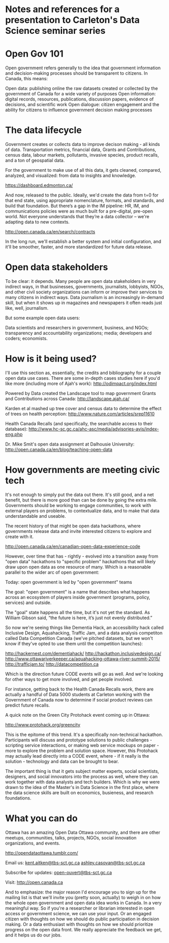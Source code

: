 Notes and references for a presentation to Carleton's Data Science seminar series
===============

Open Gov 101
===============
Open government refers generally to the idea that government information and decision-making processes should be transparent to citizens. In Canada, this means:

Open data: publishing online the raw datasets created or collected by the government of Canada for a wide variety of purposes
Open information: digital records, resources, publications, discussion papers, evidence of decisions, and scientific work
Open dialogue: citizen engagement and the ability for citizens to influence government decision making processes

The data lifecycle
===============
Government creates or collects data to improve decison making - all kinds of data. Transportation metrics, financial data, Grants and Contributions, census data, labour markets, pollutants, invasive species, product recalls, and a ton of geospatial data.

For the government to make use of all this data, it gets cleaned, compared, analyzed, and visualized: from data to insights and knowledge.

https://dashboard.edmonton.ca/

And now, released to the public. Ideally, we'd create the data from t=0 for that end state, using appropriate nomenclature, formats, and standards, and build that foundation. But there’s a gap in the IM pipeline: HR, IM, and communications policies were as much built for a pre-digital, pre-open world. Not everyone understands that they’re a data collector – we're adapting data to new contexts.

http://open.canada.ca/en/search/contracts

In the long run, we'll establish a better system and initial configuration, and it'll be smoother, faster, and more standardized for future data release.

Open data stakeholders
===============

To be clear: it depends. Many people are open data stakeholders in very indirect ways, in that businesses, governments, journalists, lobbyists, NGOs, and other civil society organizations can inform or improve their services to many citizens in indirect ways. Data journalism is an increasingly in-demand skill, but when it shows up in magazines and newspapers it often reads just like, well, journalism.

But some example open data users:

Data scientists and researchers in government, business, and NGOs; transparency and accountability organizations; media; developers and coders; economists.

How is it being used?
===============

I'll use this section as, essentially, the credits and bibliography for a couple open data use cases. There are some in-depth cases studies here if you'd like more (including more of Ajah's work): http://odimpact.org/index.html 

Powered by Data created the Landscape tool to map government Grants and Contributions across Canada:
http://landscape.ajah.ca/

Karden et al mashed up tree cover and census data to determine the effect of trees on health perception:
http://www.nature.com/articles/srep11610

Health Canada Recalls (and specifically, the searchable access to their database):
http://www.hc-sc.gc.ca/ahc-asc/media/advisories-avis/index-eng.php

Dr. Mike Smit's open data assignment at Dalhousie University:
http://open.canada.ca/en/blog/teaching-open-data

How governments are meeting civic tech
===============

It's not enough to simply put the data out there. It's still good, and a net benefit, but there is more good than can be done by going the extra mile. Governments should be working to engage communities, to work with external players on problems, to contextualize data, and to make that data understandable and useable.

The recent history of that might be open data hackathons, where governments release data and invite interested citizens to explore and create with it.

http://open.canada.ca/en/canadian-open-data-experience-code

However, over time that has - rightly - evolved into a transition away from "open data" hackathons to "specific problem" hackathons that will likely draw upon open data as one resource of many. Which is a reasonable parallel to the wider arc of open government:

Today: open government is led by "open government" teams

The goal: "open government" is a name that describes what happens across an ecosystem of players inside government (programs, policy, services) and outside.

The "goal" state happens all the time, but it's not yet the standard. As William Gibson said, “the future is here, it’s just not evenly distributed.”

So now we're seeing things like Dementia Hack, an accessibility hack called Inclusive Design, Aquahacking, Traffic Jam, and a data analysis competiton called Data Competition Canada (we've pitched datasets, but we won't know if they've opted to use them until the competition launches):

http://hackernest.com/dementiahack/
http://hackathon.inclusivedesign.ca/
http://www.ottawariverkeeper.ca/aquahacking-ottawa-river-summit-2015/
http://trafficjam.to/
http://datacompetition.ca

Which is the direction future CODE events will go as well. And we're looking for other ways to get more involved, and get people involved.

For instance, getting back to the Health Canada Recalls work, there are actually a handful of Data 5000 students at Carleton working with the Government of Canada now to determine if social product reviews can predict future recalls.

A quick note on the Green City Protohack event coming up in Ottawa:

http://www.protohack.org/greencity

This is the epitome of this trend. It's a specifically non-technical hackathon. Participants will discuss and prototype solutions to public challenges - scripting service interactions, or making web service mockups on paper - more to explore the problem and solution space. However, this Protohack may actually lead directly into a CODE event, where - if it really is the solution - technology and data can be brought to bear.

The important thing is that it gets subject matter experts, social scientists, designers, and social innovators into the process as well, where they can work together with data analysts and tech builders. Which is why we were drawn to the idea of the Master's in Data Science in the first place, where the data science skills are built on economics, busieness, and research foundations.

What you can do
===============

Ottawa has an amazing Open Data Ottawa community, and there are other meetups, communities, talks, projects, NGOs, social innovation organizations, and events.

http://opendataottawa.tumblr.com/

Email us:
kent.aitken@tbs-sct.gc.ca
ashley.casovan@tbs-sct.gc.ca

Subscribe for updates:
open-ouvert@tbs-sct.gc.ca

Visit:
http://open.canada.ca

And to emphasize: the major reason I'd encourage you to sign up for the mailing list is that we'll invite you (pretty soon, actually) to weigh in on how the whole open government and open data idea works in Canada. In a very meaningful way. So if you're a researcher or librarian interested in open access or government science, we can use your input. Or an engaged citizen with thoughts on how we should do public participation in decision making. Or a data enthusiast with thoughts on how we should prioritize progress on the open data front. We really appreciate the feedback we get, and it helps us do our jobs.
